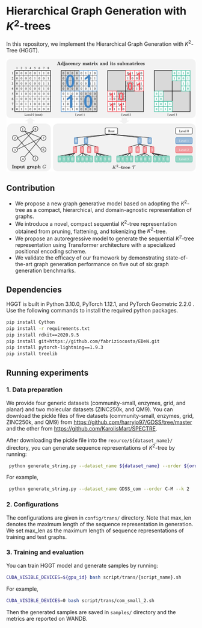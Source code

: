 # Hierarchical Graph Generation with $K^2$-trees 

In this repository, we implement the Hierarchical Graph Generation with $K^{2}$-Tree (HGGT).

<p align="center">
    <img width="750" src="assets/k2_tree_4.png"/>
</p>

## Contribution

+ We propose a new graph generative model based on adopting the $K^2$-tree as a compact, hierarchical, and domain-agnostic representation of graphs.
+ We introduce a novel, compact sequential $K^2$-tree representation obtained from pruning, flattening, and tokenizing the $K^2$-tree.
+ We propose an autoregressive model to generate the sequential $K^2$-tree representation using Transformer architecture with a specialized positional encoding scheme.
+ We validate the efficacy of our framework by demonstrating state-of-the-art graph generation performance on five out of six graph generation benchmarks.

## Dependencies

HGGT is built in Python 3.10.0, PyTorch 1.12.1, and PyTorch Geometric 2.2.0 . Use the following commands to install the required python packages.

```sh
pip install Cython
pip install -r requirements.txt
pip install rdkit==2020.9.5
pip install git+https://github.com/fabriziocosta/EDeN.git
pip install pytorch-lightning==1.9.3
pip install treelib
```

## Running experiments

### 1. Data preparation

We provide four generic datasets (community-small, enzymes, grid, and planar) and two molecular datasets (ZINC250k, and QM9). You can download the pickle files of five datasets (community-small, enzymes, grid, ZINC250k, and QM9) from https://github.com/harryjo97/GDSS/tree/master and the other from https://github.com/KarolisMart/SPECTRE. 

After downloading the pickle file into the `reource/${dataset_name}/` directory, you can generate sequence representations of $K^2$-tree by running:

```sh
 python generate_string.py --dataset_name ${dataset_name} --order ${order} --k ${k}
```

For example,
```sh
 python generate_string.py --dataset_name GDSS_com --order C-M --k 2
```

### 2. Configurations

The configurations are given in `config/trans/` directory. Note that max_len denotes the maximum length of the sequence representation in generation. We set max_len as the maximum length of sequence representations of training and test graphs.

### 3. Training and evaluation

You can train HGGT model and generate samples by running:
```sh
CUDA_VISIBLE_DEVICES=${gpu_id} bash script/trans/{script_name}.sh
```

For example, 
```sh
CUDA_VISIBLE_DEVICES=0 bash script/trans/com_small_2.sh
```

Then the generated samples are saved in  `samples/` directory and the metrics are reported on WANDB.